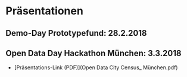 # Präsentationen

## Demo-Day Prototypefund: 28.2.2018

## Open Data Day Hackathon München: 3.3.2018

- [Präsentations-Link (PDF)](Open Data City Census_ München.pdf)
